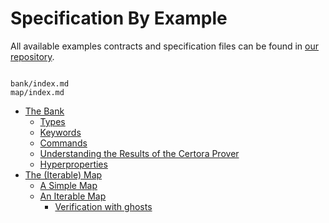 Specification By Example
========================

All available examples contracts and specification files can be found in [our
repository](https://github.com/Certora/CertoraProverSupplementary/tree/master/Examples).

```{toctree}

bank/index.md
map/index.md
```

*   [The Bank](The-Bank_7340088.html)
    *   [Types](Types_7340101.html)
    *   [Keywords](Keywords_5243070.html)
    *   [Commands](Commands_7274535.html)
    *   [Understanding the Results of the Certora Prover](Understanding-the-Results-of-the-Certora-Prover_7340113.html)
    *   [Hyperproperties](Hyperproperties_7307313.html)
*   [The (Iterable) Map](41255215.html)
    *   [A Simple Map](A-Simple-Map_41124258.html)
    *   [An Iterable Map](An-Iterable-Map_41124276.html)
        *   [Verification with ghosts](Verification-with-ghosts_41124291.html)
